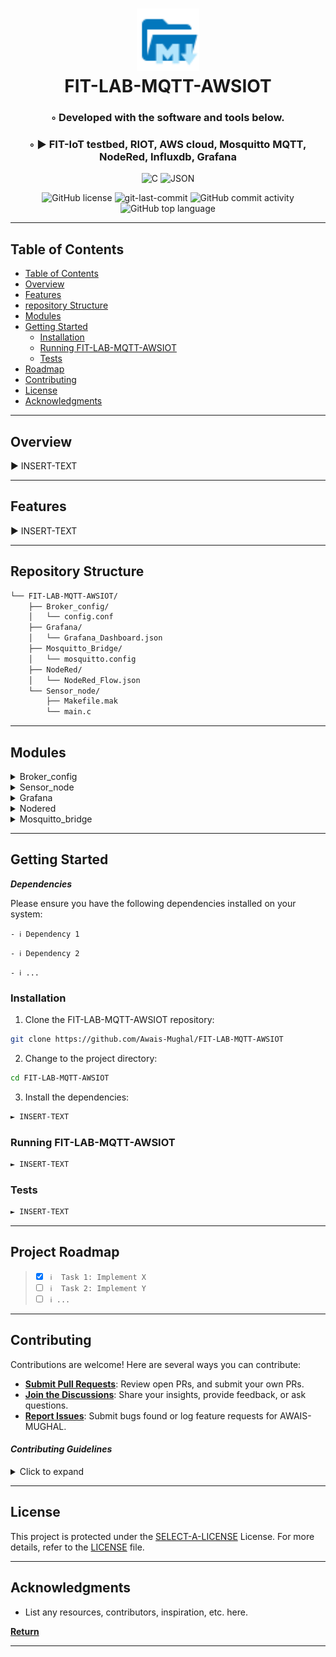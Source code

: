 <div align="center">
<h1 align="center">
<img src="https://raw.githubusercontent.com/PKief/vscode-material-icon-theme/ec559a9f6bfd399b82bb44393651661b08aaf7ba/icons/folder-markdown-open.svg" width="100" />
<br>FIT-LAB-MQTT-AWSIOT</h1>
<h3>◦ Developed with the software and tools below.</h3>
<h3>◦ ► FIT-IoT testbed, RIOT, AWS cloud, Mosquitto MQTT, NodeRed, Influxdb, Grafana</h3>
<p align="center">
<img src="https://img.shields.io/badge/C-A8B9CC.svg?style=for-the-badge&logo=C&logoColor=black" alt="C" />
<img src="https://img.shields.io/badge/JSON-000000.svg?style=for-the-badge&logo=JSON&logoColor=white" alt="JSON" />
</p>
<img src="https://img.shields.io/github/license/Awais-Mughal/FIT-LAB-MQTT-AWSIOT?style=for-the-badge&color=5D6D7E" alt="GitHub license" />
<img src="https://img.shields.io/github/last-commit/Awais-Mughal/FIT-LAB-MQTT-AWSIOT?style=for-the-badge&color=5D6D7E" alt="git-last-commit" />
<img src="https://img.shields.io/github/commit-activity/m/Awais-Mughal/FIT-LAB-MQTT-AWSIOT?style=for-the-badge&color=5D6D7E" alt="GitHub commit activity" />
<img src="https://img.shields.io/github/languages/top/Awais-Mughal/FIT-LAB-MQTT-AWSIOT?style=for-the-badge&color=5D6D7E" alt="GitHub top language" />
</div>

---

##  Table of Contents
- [ Table of Contents](#-table-of-contents)
- [ Overview](#-overview)
- [ Features](#-features)
- [ repository Structure](#-repository-structure)
- [ Modules](#modules)
- [ Getting Started](#-getting-started)
    - [ Installation](#-installation)
    - [ Running FIT-LAB-MQTT-AWSIOT](#-running-FIT-LAB-MQTT-AWSIOT)
    - [ Tests](#-tests)
- [ Roadmap](#-roadmap)
- [ Contributing](#-contributing)
- [ License](#-license)
- [ Acknowledgments](#-acknowledgments)

---


##  Overview

► INSERT-TEXT

---

##  Features

► INSERT-TEXT

---


##  Repository Structure

```sh
└── FIT-LAB-MQTT-AWSIOT/
    ├── Broker_config/
    │   └── config.conf
    ├── Grafana/
    │   └── Grafana_Dashboard.json
    ├── Mosquitto_Bridge/
    │   └── mosquitto.config
    ├── NodeRed/
    │   └── NodeRed_Flow.json
    └── Sensor_node/
        ├── Makefile.mak
        └── main.c

```

---


##  Modules

<details closed><summary>Broker_config</summary>

| File                                                                                                   | Summary       |
| ---                                                                                                    | ---           |
| [config.conf](https://github.com/Awais-Mughal/FIT-LAB-MQTT-AWSIOT/blob/main/Broker_config/config.conf) | ► INSERT-TEXT |

</details>

<details closed><summary>Sensor_node</summary>

| File                                                                                                   | Summary       |
| ---                                                                                                    | ---           |
| [main.c](https://github.com/Awais-Mughal/FIT-LAB-MQTT-AWSIOT/blob/main/Sensor_node/main.c)             | ► INSERT-TEXT |
| [Makefile.mak](https://github.com/Awais-Mughal/FIT-LAB-MQTT-AWSIOT/blob/main/Sensor_node/Makefile.mak) | ► INSERT-TEXT |

</details>

<details closed><summary>Grafana</summary>

| File                                                                                                                   | Summary       |
| ---                                                                                                                    | ---           |
| [Grafana_Dashboard.json](https://github.com/Awais-Mughal/FIT-LAB-MQTT-AWSIOT/blob/main/Grafana/Grafana_Dashboard.json) | ► INSERT-TEXT |

</details>

<details closed><summary>Nodered</summary>

| File                                                                                                         | Summary       |
| ---                                                                                                          | ---           |
| [NodeRed_Flow.json](https://github.com/Awais-Mughal/FIT-LAB-MQTT-AWSIOT/blob/main/NodeRed/NodeRed_Flow.json) | ► INSERT-TEXT |

</details>

<details closed><summary>Mosquitto_bridge</summary>

| File                                                                                                                | Summary       |
| ---                                                                                                                 | ---           |
| [mosquitto.config](https://github.com/Awais-Mughal/FIT-LAB-MQTT-AWSIOT/blob/main/Mosquitto_Bridge/mosquitto.config) | ► INSERT-TEXT |

</details>

---

##  Getting Started

***Dependencies***

Please ensure you have the following dependencies installed on your system:

`- ℹ️ Dependency 1`

`- ℹ️ Dependency 2`

`- ℹ️ ...`

###  Installation

1. Clone the FIT-LAB-MQTT-AWSIOT repository:
```sh
git clone https://github.com/Awais-Mughal/FIT-LAB-MQTT-AWSIOT
```

2. Change to the project directory:
```sh
cd FIT-LAB-MQTT-AWSIOT
```

3. Install the dependencies:
```sh
► INSERT-TEXT
```

###  Running FIT-LAB-MQTT-AWSIOT

```sh
► INSERT-TEXT
```

###  Tests
```sh
► INSERT-TEXT
```

---


##  Project Roadmap

> - [X] `ℹ️  Task 1: Implement X`
> - [ ] `ℹ️  Task 2: Implement Y`
> - [ ] `ℹ️ ...`


---

##  Contributing

Contributions are welcome! Here are several ways you can contribute:

- **[Submit Pull Requests](https://github.com/Awais-Mughal/FIT-LAB-MQTT-AWSIOT/blob/main/CONTRIBUTING.md)**: Review open PRs, and submit your own PRs.
- **[Join the Discussions](https://github.com/Awais-Mughal/FIT-LAB-MQTT-AWSIOT/discussions)**: Share your insights, provide feedback, or ask questions.
- **[Report Issues](https://github.com/Awais-Mughal/FIT-LAB-MQTT-AWSIOT/issues)**: Submit bugs found or log feature requests for AWAIS-MUGHAL.

#### *Contributing Guidelines*

<details closed>
<summary>Click to expand</summary>

1. **Fork the Repository**: Start by forking the project repository to your GitHub account.
2. **Clone Locally**: Clone the forked repository to your local machine using a Git client.
   ```sh
   git clone <your-forked-repo-url>
   ```
3. **Create a New Branch**: Always work on a new branch, giving it a descriptive name.
   ```sh
   git checkout -b new-feature-x
   ```
4. **Make Your Changes**: Develop and test your changes locally.
5. **Commit Your Changes**: Commit with a clear and concise message describing your updates.
   ```sh
   git commit -m 'Implemented new feature x.'
   ```
6. **Push to GitHub**: Push the changes to your forked repository.
   ```sh
   git push origin new-feature-x
   ```
7. **Submit a Pull Request**: Create a PR against the original project repository. Clearly describe the changes and their motivations.

Once your PR is reviewed and approved, it will be merged into the main branch.

</details>

---

##  License


This project is protected under the [SELECT-A-LICENSE](https://choosealicense.com/licenses) License. For more details, refer to the [LICENSE](https://choosealicense.com/licenses/) file.

---

##  Acknowledgments

- List any resources, contributors, inspiration, etc. here.

[**Return**](#Top)

---
